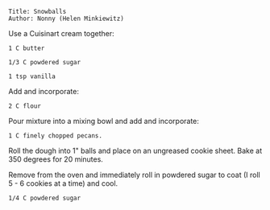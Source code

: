 ~~~ recipe-info
Title: Snowballs
Author: Nonny (Helen Minkiewitz)
~~~

Use a Cuisinart cream together:

~~~ recipe-ingredients
1 C butter

1/3 C powdered sugar

1 tsp vanilla
~~~

Add and incorporate:

~~~ recipe-ingredients
2 C flour
~~~

Pour mixture into a mixing bowl and add and incorporate:

~~~ recipe-ingredients
1 C finely chopped pecans.
~~~

Roll the dough into 1" balls and place on an ungreased cookie sheet. Bake at 350 degrees for 20
minutes.

Remove from the oven and immediately roll in powdered sugar to coat (I roll 5 - 6 cookies at a time)
and cool.

~~~ recipe-ingredients
1/4 C powdered sugar
~~~
